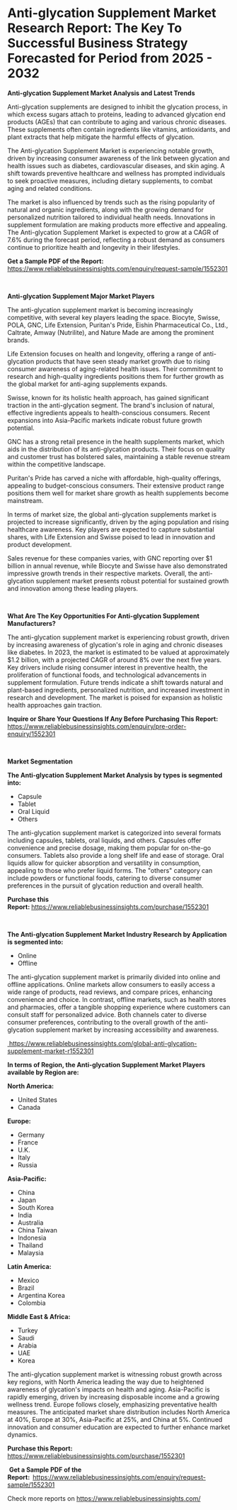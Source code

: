 <p><h1>Anti-glycation Supplement Market Research Report: The Key To Successful Business Strategy Forecasted for Period from 2025 - 2032</h1></p><p><strong>Anti-glycation Supplement Market Analysis and Latest Trends</strong></p>
<p><p>Anti-glycation supplements are designed to inhibit the glycation process, in which excess sugars attach to proteins, leading to advanced glycation end products (AGEs) that can contribute to aging and various chronic diseases. These supplements often contain ingredients like vitamins, antioxidants, and plant extracts that help mitigate the harmful effects of glycation.</p><p>The Anti-glycation Supplement Market is experiencing notable growth, driven by increasing consumer awareness of the link between glycation and health issues such as diabetes, cardiovascular diseases, and skin aging. A shift towards preventive healthcare and wellness has prompted individuals to seek proactive measures, including dietary supplements, to combat aging and related conditions.</p><p>The market is also influenced by trends such as the rising popularity of natural and organic ingredients, along with the growing demand for personalized nutrition tailored to individual health needs. Innovations in supplement formulation are making products more effective and appealing. The Anti-glycation Supplement Market is expected to grow at a CAGR of 7.6% during the forecast period, reflecting a robust demand as consumers continue to prioritize health and longevity in their lifestyles.</p></p>
<p><strong>Get a Sample PDF of the Report:&nbsp;</strong> <a href="https://www.reliablebusinessinsights.com/enquiry/request-sample/1552301?utm_campaign=3083&utm_medium=2&utm_source=Github&utm_content=ia&utm_term=09032025&utm_id=anti-glycation-supplement">https://www.reliablebusinessinsights.com/enquiry/request-sample/1552301</a></p>
<p>&nbsp;</p>
<p><strong>Anti-glycation Supplement Major Market Players</strong></p>
<p><p>The anti-glycation supplement market is becoming increasingly competitive, with several key players leading the space. Biocyte, Swisse, POLA, GNC, Life Extension, Puritan's Pride, Eishin Pharmaceutical Co., Ltd., Caltrate, Amway (Nutrilite), and Nature Made are among the prominent brands.</p><p>Life Extension focuses on health and longevity, offering a range of anti-glycation products that have seen steady market growth due to rising consumer awareness of aging-related health issues. Their commitment to research and high-quality ingredients positions them for further growth as the global market for anti-aging supplements expands.</p><p>Swisse, known for its holistic health approach, has gained significant traction in the anti-glycation segment. The brand's inclusion of natural, effective ingredients appeals to health-conscious consumers. Recent expansions into Asia-Pacific markets indicate robust future growth potential.</p><p>GNC has a strong retail presence in the health supplements market, which aids in the distribution of its anti-glycation products. Their focus on quality and customer trust has bolstered sales, maintaining a stable revenue stream within the competitive landscape.</p><p>Puritan's Pride has carved a niche with affordable, high-quality offerings, appealing to budget-conscious consumers. Their extensive product range positions them well for market share growth as health supplements become mainstream.</p><p>In terms of market size, the global anti-glycation supplements market is projected to increase significantly, driven by the aging population and rising healthcare awareness. Key players are expected to capture substantial shares, with Life Extension and Swisse poised to lead in innovation and product development.</p><p>Sales revenue for these companies varies, with GNC reporting over $1 billion in annual revenue, while Biocyte and Swisse have also demonstrated impressive growth trends in their respective markets. Overall, the anti-glycation supplement market presents robust potential for sustained growth and innovation among these leading players.</p></p>
<p>&nbsp;</p>
<p><strong>What Are The Key Opportunities For Anti-glycation Supplement Manufacturers?</strong></p>
<p><p>The anti-glycation supplement market is experiencing robust growth, driven by increasing awareness of glycation's role in aging and chronic diseases like diabetes. In 2023, the market is estimated to be valued at approximately $1.2 billion, with a projected CAGR of around 8% over the next five years. Key drivers include rising consumer interest in preventive health, the proliferation of functional foods, and technological advancements in supplement formulation. Future trends indicate a shift towards natural and plant-based ingredients, personalized nutrition, and increased investment in research and development. The market is poised for expansion as holistic health approaches gain traction.</p></p>
<p><strong>Inquire or Share Your Questions If Any Before Purchasing This Report:</strong> <a href="https://www.reliablebusinessinsights.com/enquiry/pre-order-enquiry/1552301?utm_campaign=3083&utm_medium=2&utm_source=Github&utm_content=ia&utm_term=09032025&utm_id=anti-glycation-supplement">https://www.reliablebusinessinsights.com/enquiry/pre-order-enquiry/1552301</a></p>
<p>&nbsp;</p>
<p><strong>Market Segmentation</strong></p>
<p><strong>The Anti-glycation Supplement Market Analysis by types is segmented into:</strong></p>
<p><ul><li>Capsule</li><li>Tablet</li><li>Oral Liquid</li><li>Others</li></ul></p>
<p><p>The anti-glycation supplement market is categorized into several formats including capsules, tablets, oral liquids, and others. Capsules offer convenience and precise dosage, making them popular for on-the-go consumers. Tablets also provide a long shelf life and ease of storage. Oral liquids allow for quicker absorption and versatility in consumption, appealing to those who prefer liquid forms. The "others" category can include powders or functional foods, catering to diverse consumer preferences in the pursuit of glycation reduction and overall health.</p></p>
<p><strong>Purchase this Report:&nbsp;</strong><a href="https://www.reliablebusinessinsights.com/purchase/1552301?utm_campaign=3083&utm_medium=2&utm_source=Github&utm_content=ia&utm_term=09032025&utm_id=anti-glycation-supplement">https://www.reliablebusinessinsights.com/purchase/1552301</a></p>
<p>&nbsp;</p>
<p><strong>The Anti-glycation Supplement Market Industry Research by Application is segmented into:</strong></p>
<p><ul><li>Online</li><li>Offline</li></ul></p>
<p><p>The anti-glycation supplement market is primarily divided into online and offline applications. Online markets allow consumers to easily access a wide range of products, read reviews, and compare prices, enhancing convenience and choice. In contrast, offline markets, such as health stores and pharmacies, offer a tangible shopping experience where customers can consult staff for personalized advice. Both channels cater to diverse consumer preferences, contributing to the overall growth of the anti-glycation supplement market by increasing accessibility and awareness.</p></p>
<p><a href="https://www.reliablebusinessinsights.com/global-anti-glycation-supplement-market-r1552301?utm_campaign=3083&utm_medium=2&utm_source=Github&utm_content=ia&utm_term=09032025&utm_id=anti-glycation-supplement">&nbsp;https://www.reliablebusinessinsights.com/global-anti-glycation-supplement-market-r1552301</a></p>
<p><strong>In terms of Region, the Anti-glycation Supplement Market Players available by Region are:</strong></p>
<p>
    <p> <strong> North America: </strong>
        <ul>
            <li>United States</li>
            <li>Canada</li>
        </ul>
        </p> 
    <p> <strong> Europe: </strong>
        <ul>
            <li>Germany</li>
            <li>France</li>
            <li>U.K.</li>
            <li>Italy</li>
            <li>Russia</li>
        </ul>
        </p> 
    <p> <strong> Asia-Pacific: </strong>
        <ul>
            <li>China</li>
            <li>Japan</li>
            <li>South Korea</li>
            <li>India</li>
            <li>Australia</li>
            <li>China Taiwan</li>
            <li>Indonesia</li>
            <li>Thailand</li>
            <li>Malaysia</li>
        </ul>
        </p> 
    <p> <strong> Latin America: </strong>
        <ul>
            <li>Mexico</li>
            <li>Brazil</li>
            <li>Argentina Korea</li>
            <li>Colombia</li>
        </ul>
        </p> 
    <p> <strong> Middle East & Africa: </strong>
        <ul>
            <li>Turkey</li>
            <li>Saudi</li>
            <li>Arabia</li>
            <li>UAE</li>
            <li>Korea</li>
        </ul>
    </p>
    </p>
<p><p>The anti-glycation supplement market is witnessing robust growth across key regions, with North America leading the way due to heightened awareness of glycation's impacts on health and aging. Asia-Pacific is rapidly emerging, driven by increasing disposable income and a growing wellness trend. Europe follows closely, emphasizing preventative health measures. The anticipated market share distribution includes North America at 40%, Europe at 30%, Asia-Pacific at 25%, and China at 5%. Continued innovation and consumer education are expected to further enhance market dynamics.</p></p>
<p><strong>Purchase this Report: </strong><a href="https://www.reliablebusinessinsights.com/purchase/1552301?utm_campaign=3083&utm_medium=2&utm_source=Github&utm_content=ia&utm_term=09032025&utm_id=anti-glycation-supplement">https://www.reliablebusinessinsights.com/purchase/1552301</a></p>
<p>&nbsp;<strong>Get a Sample PDF of the Report:&nbsp;&nbsp;</strong><a href="https://www.reliablebusinessinsights.com/enquiry/request-sample/1552301?utm_campaign=3083&utm_medium=2&utm_source=Github&utm_content=ia&utm_term=09032025&utm_id=anti-glycation-supplement">https://www.reliablebusinessinsights.com/enquiry/request-sample/1552301</a></p>
<p><strong></strong></p>
<p>Check more reports on <a href="https://www.reliablebusinessinsights.com/?utm_campaign=3083&utm_medium=2&utm_source=Github&utm_content=ia&utm_term=09032025&utm_id=anti-glycation-supplement">https://www.reliablebusinessinsights.com/</a></p>